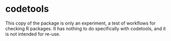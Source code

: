 # codetools

This copy of the package is only an experiment, a test of workflows for
checking R packages. It has nothing to do specifically with codetools, and
it is not intended for re-use.
